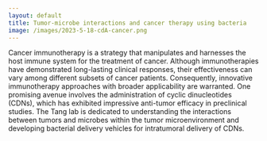 ```yaml
---
layout: default
title: Tumor-microbe interactions and cancer therapy using bacteria
image: /images/2023-5-18-cdA-cancer.png
---
```

Cancer immunotherapy is a strategy that manipulates and harnesses the host immune system for the treatment of cancer. Although immunotherapies have demonstrated long-lasting clinical responses, their effectiveness can vary among different subsets of cancer patients. Consequently, innovative immunotherapy approaches with broader applicability are warranted. One promising avenue involves the administration of cyclic dinucleotides (CDNs), which has exhibited impressive anti-tumor efficacy in preclinical studies. The Tang lab is dedicated to understanding the interactions between tumors and microbes within the tumor microenvironment and developing bacterial delivery vehicles for intratumoral delivery of CDNs. 
